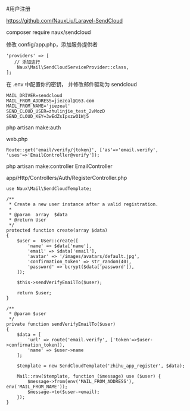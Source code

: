 #用户注册

https://github.com/NauxLiu/Laravel-SendCloud

composer require naux/sendcloud

修改 config/app.php，添加服务提供者
```
'providers' => [
   // 添加这行
    Naux\Mail\SendCloudServiceProvider::class,
];
```

在 .env 中配置你的密钥， 并修改邮件驱动为 sendcloud
```
MAIL_DRIVER=sendcloud
MAIL_FROM_ADDRESS=jiezeal@163.com
MAIL_FROM_NAME='jiezeal'
SEND_CLOUD_USER=zhulinjie_test_2vMozD
SEND_CLOUD_KEY=3wEdZsIpxzwO1Wj5
```

php artisan make:auth

web.php
```
Route::get('email/verify/{token}', ['as'=>'email.verify', 'uses'=>'EmailController@verify']);
```

php artisan make:controller EmailController

app/Http/Controllers/Auth/RegisterController.php
```
use Naux\Mail\SendCloudTemplate;

/**
 * Create a new user instance after a valid registration.
 *
 * @param  array  $data
 * @return User
 */
protected function create(array $data)
{
    $user =  User::create([
        'name' => $data['name'],
        'email' => $data['email'],
        'avatar' => '/images/avatars/default.jpg',
        'confirmation_token' => str_random(40),
        'password' => bcrypt($data['password']),
    ]);

    $this->sendVerifyEmailTo($user);

    return $user;
}

/**
 * @param $user
 */
private function sendVerifyEmailTo($user)
{
    $data = [
        'url' => route('email.verify', ['token'=>$user->confirmation_token]),
        'name' => $user->name
    ];

    $template = new SendCloudTemplate('zhihu_app_register', $data);

    Mail::raw($template, function ($message) use ($user) {
        $message->from(env('MAIL_FROM_ADDRESS'), env('MAIL_FROM_NAME'));
        $message->to($user->email);
    });
}
```